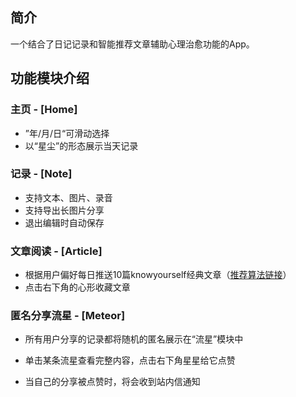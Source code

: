## 简介

一个结合了日记记录和智能推荐文章辅助心理治愈功能的App。


## 功能模块介绍

### 主页 - [Home]

- ”年/月/日“可滑动选择
- 以“星尘”的形态展示当天记录



### 记录 - [Note]

- 支持文本、图片、录音
- 支持导出长图片分享
- 退出编辑时自动保存



### 文章阅读 - [Article]

- 根据用户偏好每日推送10篇knowyourself经典文章（[推荐算法链接][1]）
- 点击右下角的心形收藏文章



### 匿名分享流星 - [Meteor]

- 所有用户分享的记录都将随机的匿名展示在“流星”模块中

- 单击某条流星查看完整内容，点击右下角星星给它点赞

- 当自己的分享被点赞时，将会收到站内信通知





[1]: https://www.zybuluo.com/M1saki/note/986618

